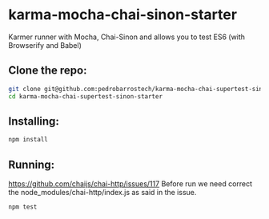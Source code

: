 # karma-mocha-chai-sinon-starter

Karmer runner with Mocha, Chai-Sinon and allows you to test ES6 (with Browserify and Babel)

## Clone the repo:

```sh
git clone git@github.com:pedrobarrostech/karma-mocha-chai-supertest-sinon-starter.git
cd karma-mocha-chai-supertest-sinon-starter
```

## Installing:

```sh
npm install
```



## Running:

https://github.com/chaijs/chai-http/issues/117 
Before run we need correct the node_modules/chai-http/index.js as said in the issue.

```sh
npm test
```
